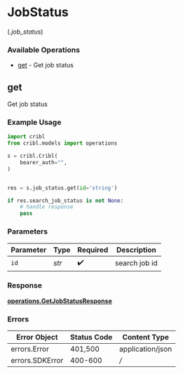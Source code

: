 # JobStatus
(*.job_status*)

### Available Operations

* [get](#get) - Get job status

## get

Get job status

### Example Usage

```python
import cribl
from cribl.models import operations

s = cribl.Cribl(
    bearer_auth="",
)


res = s.job_status.get(id='string')

if res.search_job_status is not None:
    # handle response
    pass
```

### Parameters

| Parameter          | Type               | Required           | Description        |
| ------------------ | ------------------ | ------------------ | ------------------ |
| `id`               | *str*              | :heavy_check_mark: | search job id      |


### Response

**[operations.GetJobStatusResponse](../../models/operations/getjobstatusresponse.md)**
### Errors

| Error Object     | Status Code      | Content Type     |
| ---------------- | ---------------- | ---------------- |
| errors.Error     | 401,500          | application/json |
| errors.SDKError  | 400-600          | */*              |

